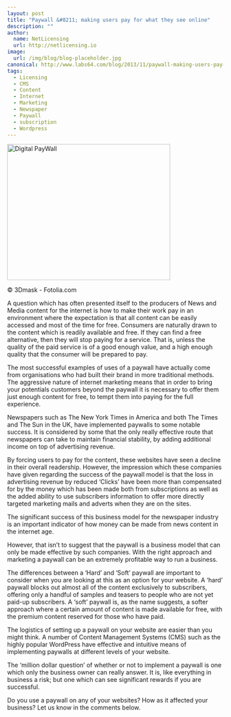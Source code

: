 ```yaml
---
layout: post
title: "Paywall &#8211; making users pay for what they see online"
description: ""
author:
  name: NetLicensing
  url: http://netlicensing.io
image:
  url: /img/blog/blog-placeholder.jpg
canonical: http://www.labs64.com/blog/2013/11/paywall-making-users-pay-for-what-they-see-online/
tags:
  - Licensing
  - CMS
  - Content
  - Internet
  - Marketing
  - Newspaper
  - Paywall
  - subscription
  - Wordpress
---
```

<div id="attachment_4429" class="wp-caption credit-tracker-caption alignleft" itemscope itemtype="http://schema.org/ImageObject" style="width: 379px">
  <img itemprop="contentUrl" class="size-full wp-image-4429" alt="Digital PayWall" src="/content/uploads/2013/05/Fotolia_53221200_XS.jpg" width="379" height="317" />

  <p class="wp-caption-text" itemprop="copyrightHolder">
    &copy; 3Dmask - Fotolia.com
  </p>

  <meta itemprop="name" content="3d business news" />

  <meta itemprop="caption" content="© 3Dmask &#8211; Fotolia.com" />

  <meta itemprop="author" content="3Dmask" />

  <meta itemprop="publisher" content="Fotolia" />
</div>

A question which has often presented itself to the producers of News and Media content for the internet is how to make their work pay in an environment where the expectation is that all content can be easily accessed and most of the time for free. Consumers are naturally drawn to the content which is readily available and free. If they can find a free alternative, then they will stop paying for a service. That is, unless the quality of the paid service is of a good enough value, and a high enough quality that the consumer will be prepared to pay.

The most successful examples of uses of a paywall have actually come from organisations who had built their brand in more traditional methods. The aggressive nature of internet marketing means that in order to bring your potentials customers beyond the paywall it is necessary to offer them just enough content for free, to tempt them into paying for the full experience.

Newspapers such as The New York Times in America and both The Times and The Sun in the UK, have implemented paywalls to some notable success. It is considered by some that the only really effective route that newspapers can take to maintain financial stability, by adding additional income on top of advertising revenue.

By forcing users to pay for the content, these websites have seen a decline in their overall readership. However, the impression which these companies have given regarding the success of the paywall model is that the loss in advertising revenue by reduced ‘Clicks’ have been more than compensated for by the money which has been made both from subscriptions as well as the added ability to use subscribers information to offer more directly targeted marketing mails and adverts when they are on the sites.

The significant success of this business model for the newspaper industry is an important indicator of how money can be made from news content in the internet age.

However, that isn&#8217;t to suggest that the paywall is a business model that can only be made effective by such companies. With the right approach and marketing a paywall can be an extremely profitable way to run a business.

The differences between a ‘Hard’ and ‘Soft’ paywall are important to consider when you are looking at this as an option for your website. A ‘hard’ paywall blocks out almost all of the content exclusively to subscribers, offering only a handful of samples and teasers to people who are not yet paid-up subscribers. A ‘soft’ paywall is, as the name suggests, a softer approach where a certain amount of content is made available for free, with the premium content reserved for those who have paid.

The logistics of setting up a paywall on your website are easier than you might think. A number of Content Management Systems (CMS) such as the highly popular WordPress have effective and intuitive means of implementing paywalls at different levels of your website.

The ‘million dollar question’ of whether or not to implement a paywall is one which only the business owner can really answer. It is, like everything in business a risk; but one which can see significant rewards if you are successful.

Do you use a paywall on any of your websites? How as it affected your business? Let us know in the comments below.
